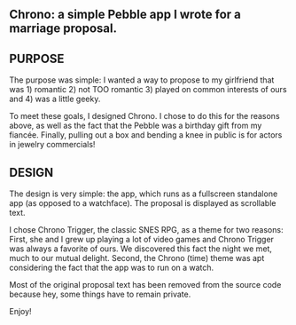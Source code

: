 Chrono: a simple Pebble app I wrote for a marriage proposal.
-----------------
PURPOSE
-----------------
The purpose was simple: I wanted a way to propose to my girlfriend that was 1) romantic 2) not TOO romantic 3) played on common interests of ours and 4) was a little geeky. 

To meet these goals, I designed Chrono. I chose to do this for the reasons above, as well as the fact that the Pebble was a birthday gift from my fiancée. Finally, pulling out a box and bending a knee in public is for actors in jewelry commercials!

DESIGN
-----------------
The design is very simple: the app, which runs as a fullscreen standalone app (as opposed to a watchface). The proposal is displayed as scrollable text.

I chose Chrono Trigger, the classic SNES RPG, as a theme for two reasons: First, she and I grew up playing a lot of video games and Chrono Trigger was always a favorite of ours. We discovered this fact the night we met, much to our mutual delight. Second, the Chrono (time) theme was apt considering the fact that the app was to run on a watch.

Most of the original proposal text has been removed from the source code because hey, some things have to remain private.

Enjoy!

